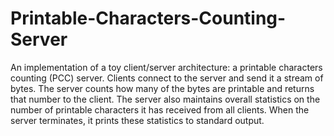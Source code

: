 # Printable-Characters-Counting-Server
An implementation of a toy client/server architecture: a printable characters counting
(PCC) server. Clients connect to the server and send it a stream of bytes. The server counts how
many of the bytes are printable and returns that number to the client. The server also maintains
overall statistics on the number of printable characters it has received from all clients. When the
server terminates, it prints these statistics to standard output.
